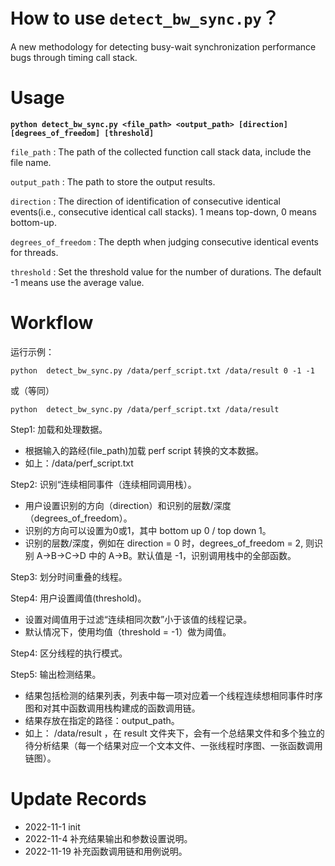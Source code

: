 # How to use `detect_bw_sync.py`？

A new methodology for detecting busy-wait synchronization performance bugs through timing call stack.

# Usage
**`python detect_bw_sync.py <file_path> <output_path> [direction] [degrees_of_freedom] [threshold]`**

`file_path` : The path of the collected function call stack data, include the file name.

`output_path` : The path to store the output results.

` direction ` : The direction of identification of consecutive identical events(i.e., consecutive identical call stacks). 1 means top-down, 0 means bottom-up.

`degrees_of_freedom` : The depth when judging consecutive identical events for threads. 

` threshold ` : Set the threshold value for the number of durations. The default -1 means use the average value.




# Workflow
运行示例：

`python  detect_bw_sync.py /data/perf_script.txt /data/result 0 -1 -1` 

或（等同）

`python  detect_bw_sync.py /data/perf_script.txt /data/result` 

Step1: 加载和处理数据。
- 根据输入的路经(file_path)加载 perf script 转换的文本数据。 
- 如上：/data/perf_script.txt

Step2: 识别“连续相同事件（连续相同调用栈）。
- 用户设置识别的方向（direction）和识别的层数/深度（degrees_of_freedom）。
- 识别的方向可以设置为0或1，其中 bottom up 0 / top down 1。
- 识别的层数/深度，例如在 direction = 0 时，degrees_of_freedom = 2, 则识别 A->B->C->D 中的 A->B。默认值是 -1，识别调用栈中的全部函数。

Step3: 划分时间重叠的线程。

Step4: 用户设置阈值(threshold)。
- 设置对阈值用于过滤“连续相同次数”小于该值的线程记录。
- 默认情况下，使用均值（threshold = -1）做为阈值。

Step4: 区分线程的执行模式。

Step5: 输出检测结果。
- 结果包括检测的结果列表，列表中每一项对应着一个线程连续想相同事件时序图和对其中函数调用栈构建成的函数调用链。
- 结果存放在指定的路径：output_path。
- 如上： /data/result ，在 result 文件夹下，会有一个总结果文件和多个独立的待分析结果（每一个结果对应一个文本文件、一张线程时序图、一张函数调用链图）。

# Update Records
- 2022-11-1 init 
- 2022-11-4 补充结果输出和参数设置说明。
- 2022-11-19 补充函数调用链和用例说明。


